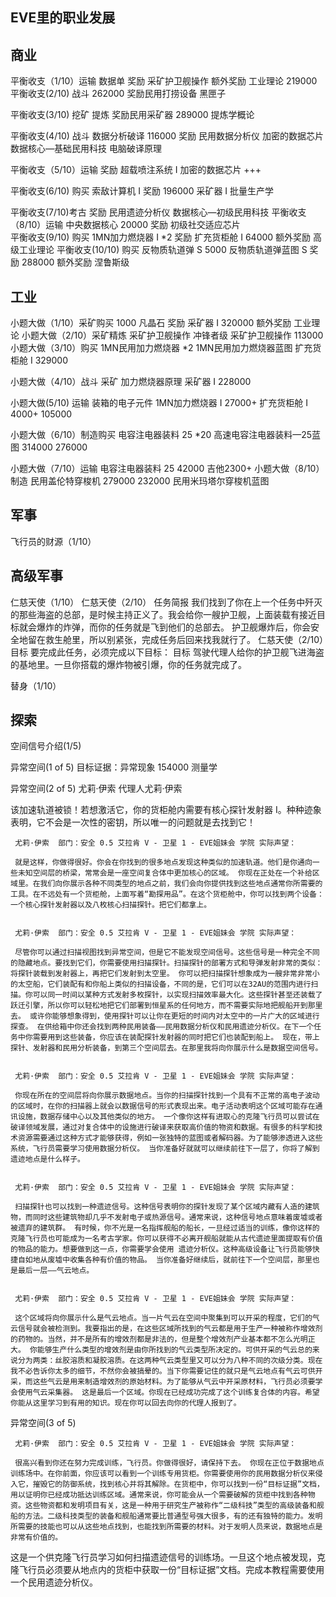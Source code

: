 EVE里的职业发展
---

商业
---
平衡收支（1/10）运输  数据单  奖励 采矿护卫舰操作  额外奖励 工业理论 219000
平衡收支(2/10) 战斗 262000  奖励民用打捞设备  黑匣子 

平衡收支(3/10) 挖矿 提炼 奖励民用采矿器 289000 提炼学概论 

平衡收支(4/10) 战斗 数据分析破译 116000 奖励 民用数据分析仪  加密的数据芯片  数据核心—基础民用科技  电脑破译原理 

平衡收支（5/10）运输 奖励 超载喷注系统 I  加密的数据芯片 +++

平衡收支(6/10) 购买 索敌计算机 I 奖励 196000 采矿器 I  批量生产学 

平衡收支(7/10)考古 奖励 民用遗迹分析仪  数据核心—初级民用科技 
平衡收支（8/10）运输  中央数据核心 20000  奖励 初级社交适应芯片   
平衡收支(9/10) 购买  1MN加力燃烧器 I *2  奖励 扩充货柜舱 I 64000 额外奖励 高级工业理论 
平衡收支(10/10) 购买 反物质轨道弹 S 5000  反物质轨道弹蓝图 S 奖励 288000 额外奖励 涅鲁斯级 

工业
---
小题大做（1/10）采矿购买 1000 凡晶石  奖励 采矿器 I 320000  额外奖励 工业理论 
小题大做（2/10）采矿精炼  采矿护卫舰操作  冲锋者级  采矿护卫舰操作 113000
小题大做（3/10）购买  1MN民用加力燃烧器 *2  1MN民用加力燃烧器蓝图  扩充货柜舱 I 329000 

小题大做（4/10）战斗 采矿  加力燃烧器原理  采矿器 I 228000 

小题大做(5/10) 运输  装箱的电子元件   1MN加力燃烧器 I 27000+   扩充货柜舱 I 4000+
105000 

小题大做（6/10）制造购买 电容注电器装料 25 *20  高速电容注电器装料—25蓝图 314000 276000

小题大做（7/10）运输  电容注电器装料 25 42000
吉他2300+
小题大做（8/10）制造 民用盖伦特穿梭机 279000 232000  民用米玛塔尔穿梭机蓝图 

军事
---
飞行员的财源（1/10）

高级军事
---
仁慈天使（1/10）
仁慈天使（2/10）
任务简报
我们找到了你在上一个任务中歼灭的那些海盗的总部，是时候主持正义了。我会给你一艘护卫舰，上面装载有接近目标就会爆炸的炸弹，而你的任务就是飞到他们的总部去。
护卫舰爆炸后，你会安全地留在救生舱里，所以别紧张，完成任务后回来找我就行了。 
仁慈天使（2/10）目标
要完成此任务，必须完成以下目标：
目标
驾驶代理人给你的护卫舰飞进海盗的基地里。一旦你搭载的爆炸物被引爆，你的任务就完成了。

替身（1/10）

探索
---
空间信号介绍(1/5)

异常空间(1 of 5) 目标证据：异常现象 154000 测量学 

异常空间(2 of 5) 尤莉·伊索  代理人尤莉·伊索 

该加速轨道被锁！若想激活它，你的货柜舱内需要有核心探针发射器 I。种种迹象表明，它不会是一次性的密钥，所以唯一的问题就是去找到它！

     尤莉·伊索  部门：安全 0.5 艾拉肯 V - 卫星 1 - EVE姐妹会 学院 实际声望：

     就是这样，你做得很好。你会在你找到的很多地点发现这种类似的加速轨道。他们是你通向一些未知空间层的桥梁，常常会是一座空间复合体中更加核心的区域。 你现在正处在一个补给区域里。在我们向你展示各种不同类型的地点之前，我们会向你提供找到这些地点通常你所需要的工具。在不远处有一个货柜舱，上面写着“勘探用品”。在这个货柜舱中，你可以找到两个设备：一个核心探针发射器以及八枚核心扫描探针。把它们都拿上。    


     尤莉·伊索  部门：安全 0.5 艾拉肯 V - 卫星 1 - EVE姐妹会 学院 实际声望：

     尽管你可以通过扫描视图找到异常空间，但是它不能发现空间信号。这些信号是一种完全不同的隐藏地点。要找到它们，你需要使用扫描探针。扫描探针的部署方式和导弹发射非常的类似：将探针装载到发射器上，再把它们发射到太空里。 你可以把扫描探针想象成为一艘非常非常小的太空船，它们装配有和你船上类似的扫描设备，不同的是，它们可以在32AU的范围内进行扫描。你可以同一时间以某种方式发射多枚探针，以实现扫描效率最大化。这些探针甚至还装载了跃迁引擎，所以你可以轻松地把它们部署到恒星系的任何地方，而不需要实际地把舰船开到那里去。 或许你能够想象得到，使用探针可以让你在更短的时间内对太空中的一片广大的区域进行探查。 在供给箱中你还会找到两种民用装备——民用数据分析仪和民用遗迹分析仪。在下一个任务中你需要用到这些装备，你应该在装配探针发射器的同时把它们也装配到船上。 现在，带上探针、发射器和民用分析装备，到第三个空间层去。在那里我将向你展示什么是数据空间信号。    


     尤莉·伊索  部门：安全 0.5 艾拉肯 V - 卫星 1 - EVE姐妹会 学院 实际声望：

     你现在所在的空间层将向你展示数据地点。当你的扫描探针找到一个具有不正常的高电子波动的区域时，在你的扫描器上就会以数据信号的形式表现出来。电子活动表明这个区域可能存在通讯设施，数据存储中心以及其他类似的地方。 一个像你这样有进取心的克隆飞行员可以尝试在破译领域发展，通过对复合体中的设施进行破译来获取高价值的物资和数据。有很多的科学和技术资源需要通过这种方式才能够获得，例如一张独特的蓝图或者解码器。为了能够渗透进入这些系统，飞行员需要学习使用数据分析仪。 当你准备好就就可以继续前往下一层了，你将了解到遗迹地点是什么样子。    


     尤莉·伊索  部门：安全 0.5 艾拉肯 V - 卫星 1 - EVE姐妹会 学院 实际声望：

     扫描探针也可以找到一种遗迹信号。这种信号表明你的探针发现了某个区域内藏有人造的建筑物，而同时这些建筑物却几乎不发射电子或热源信号。通常来说，这种信号地点意味着废墟或者被遗弃的建筑群。 有时候，你不光是一名指挥舰船的船长，一旦经过适当的训练，像你这样的克隆飞行员也可能成为一名考古学家。你可以获得不必离开舰船就能从古代遗迹里面提取有价值的物品的能力。想要做到这一点，你需要学会使用 遗迹分析仪。这种高级设备让飞行员能够快捷自如地从废墟中收集各种有价值的物品。 当你准备好继续后，就前往下一个空间层，那里也是最后一层——气云地点。    


     尤莉·伊索  部门：安全 0.5 艾拉肯 V - 卫星 1 - EVE姐妹会 学院 实际声望：

     这个区域将向你展示什么是气云地点。当一片气云在空间中聚集到可以开采的程度，它们的气云信号就会被检测到。我要指出的是，在这些区域所找到的气云都是用于生产一种被称作增效剂的药物的。当然，并不是所有的增效剂都是非法的，但是整个增效剂产业基本都不怎么光明正大。 你能够生产什么类型的增效剂是由你所找到的气云类型所决定的。可供开采的气云总的来说分为两类：丝胶溶质和凝胶溶质。在这两种气云类型里又可以分为八种不同的次级分类。现在我不必告诉你太多的细节，不然你会被搞晕的。当下你需要记住的就只是气云地点有气云可供开采，而这些气云是用来制造增效剂的原始材料。为了能够从气云中开采原材料，飞行员必须要学会使用气云采集器。 这是最后一个区域。你现在已经成功完成了这个训练复合体的内容。希望你能从这里学习到有用的知识。现在你可以回去向你的代理人报到了。    

异常空间(3 of 5)

     尤莉·伊索  部门：安全 0.5 艾拉肯 V - 卫星 1 - EVE姐妹会 学院 实际声望：

     很高兴看到你还在努力完成训练，飞行员。你做得很好，请保持下去。 你现在正位于数据地点训练场中。在你前面，你应该可以看到一个训练专用货柜。你需要使用你的民用数据分析仪来侵入它，摧毁它的防御系统，找到核心并将其解除。在货柜中，你可以找到一份“目标证据”文档，用以证明你已经成功抵达训练区域。通常来说，你可能会从一个需要破解的货柜中找到各种物资。这些物资都和发明项目有关，这是一种用于研究生产被称作“二级科技”类型的高级装备和舰船的方法。二级科技类型的装备和舰船通常要比普通型号强大很多，有的还有独特的能力。发明所需要的技能也可以从这些地点找到，也能找到所需要的材料。对于发明人员来说，数据地点是非常有价值的。    

这是一个供克隆飞行员学习如何扫描遗迹信号的训练场。一旦这个地点被发现，克隆飞行员必须要从地点内的货柜中获取一份“目标证据”文档。完成本教程需要使用一个民用遗迹分析仪。